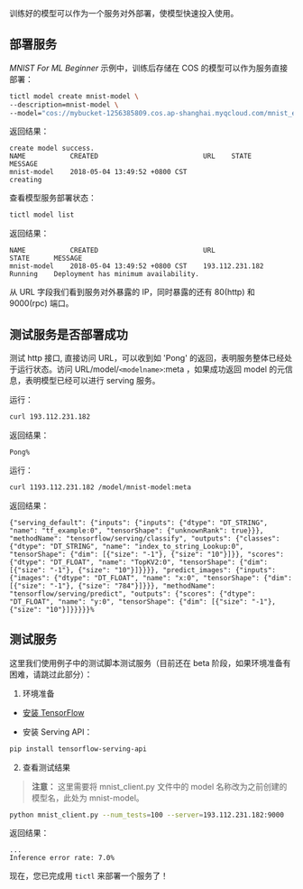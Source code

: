 训练好的模型可以作为一个服务对外部署，使模型快速投入使用。

## 部署服务

*MNIST For ML Beginner* 示例中，训练后存储在 COS 的模型可以作为服务直接部署：

```bash
tictl model create mnist-model \
--description=mnist-model \
--model="cos://mybucket-1256385809.cos.ap-shanghai.myqcloud.com/mnist_example:/data/mnist"
```

返回结果：
```
create model success.
NAME           CREATED                          URL    STATE    MESSAGE
mnist-model    2018-05-04 13:49:52 +0800 CST                    creating
```

查看模型服务部署状态：

```bash
tictl model list
```

返回结果：
```
NAME           CREATED                          URL                STATE      MESSAGE
mnist-model    2018-05-04 13:49:52 +0800 CST    193.112.231.182    Running    Deployment has minimum availability.
```

从 URL 字段我们看到服务对外暴露的 IP，同时暴露的还有 80(http) 和 9000(rpc) 端口。

## 测试服务是否部署成功

测试 http 接口, 直接访问 URL，可以收到如 'Pong' 的返回，表明服务整体已经处于运行状态。访问 URL/model/`<modelname>`:meta ，如果成功返回 model 的元信息，表明模型已经可以进行 serving 服务。

运行：

```bash
curl 193.112.231.182
```

返回结果：
```
Pong%
```

运行：

```bash
curl 1193.112.231.182 /model/mnist-model:meta
```

返回结果：
```
{"serving_default": {"inputs": {"inputs": {"dtype": "DT_STRING", "name": "tf_example:0", "tensorShape": {"unknownRank": true}}}, "methodName": "tensorflow/serving/classify", "outputs": {"classes": {"dtype": "DT_STRING", "name": "index_to_string_Lookup:0", "tensorShape": {"dim": [{"size": "-1"}, {"size": "10"}]}}, "scores": {"dtype": "DT_FLOAT", "name": "TopKV2:0", "tensorShape": {"dim": [{"size": "-1"}, {"size": "10"}]}}}}, "predict_images": {"inputs": {"images": {"dtype": "DT_FLOAT", "name": "x:0", "tensorShape": {"dim": [{"size": "-1"}, {"size": "784"}]}}}, "methodName": "tensorflow/serving/predict", "outputs": {"scores": {"dtype": "DT_FLOAT", "name": "y:0", "tensorShape": {"dim": [{"size": "-1"}, {"size": "10"}]}}}}}%
```

## 测试服务

这里我们使用例子中的测试脚本测试服务（目前还在 beta 阶段，如果环境准备有困难，请跳过此部分）：

1. 环境准备

- [安装 TensorFlow](https://tensorflow.google.cn/install/)

- 安装 Serving API：

```bash
pip install tensorflow-serving-api
```

2. 查看测试结果

>**注意：**
>这里需要将 mnist_client.py 文件中的 model 名称改为之前创建的模型名，此处为 mnist-model。

```bash
python mnist_client.py --num_tests=100 --server=193.112.231.182:9000
```

返回结果：
```
...
Inference error rate: 7.0%
```

现在，您已完成用 `tictl` 来部署一个服务了！

